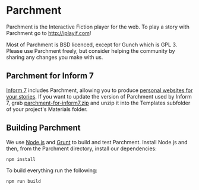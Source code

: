 Parchment
=========

Parchment is the Interactive Fiction player for the web. To play a story with Parchment go to <http://iplayif.com>!

Most of Parchment is BSD licenced, except for Gunch which is GPL 3. Please use Parchment freely, but consider helping the community by sharing any changes you make with us.

Parchment for Inform 7
----------------------

[Inform 7](http://inform7.com/) includes Parchment, allowing you to produce [personal websites for your stories](http://inform7.com/learn/man/WI_25_11.html). If you want to update the version of Parchment used by Inform 7, grab [parchment-for-inform7.zip](https://raw.github.com/curiousdannii/parchment/master/lib/parchment-for-inform7.zip) and unzip it into the Templates subfolder of your project's Materials folder.

Building Parchment
-----------------

We use [Node.js](http://nodejs.org/) and [Grunt](http://gruntjs.com/) to build and test Parchment. Install Node.js and then, from the Parchment directory, install our dependencies:

```
npm install
```

To build everything run the following:

```
npm run build
```